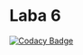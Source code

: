 # Laba 6  
  
[![Codacy Badge](https://api.codacy.com/project/badge/Grade/1efecc1e3f214036a57d8d31e69945dd)](https://www.codacy.com/app/polikk/laba6?utm_source=github.com&amp;utm_medium=referral&amp;utm_content=polikk/laba6&amp;utm_campaign=Badge_Grade)